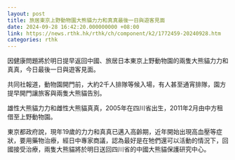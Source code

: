 ```yaml
---
layout: post
title: 旅居東京上野動物園大熊貓力力和真真最後一日與遊客見面
date: 2024-09-28 16:42:20.000000000 +08:00
link: https://news.rthk.hk/rthk/ch/component/k2/1772459-20240928.htm
categories: rthk
---
```


因健康問題將於明日提早返回中國、旅居日本東京上野動物園的兩隻大熊貓力力和真真，今日最後一日與遊客見面。

共同社報道，動物園開門前，大約2千人排隊等候入場，有人甚至通宵排隊，園方提早開門讓旅客與兩隻大熊貓告別。

雄性大熊貓力力和雌性大熊貓真真，2005年在四川省出生，2011年2月由中方租借至上野動物園。

東京都政府說，現年19歲的力力和真真已邁入高齡期，近年開始出現高血壓等症狀，要用藥物治療，經日中專家商議，認為最好是在牠們還可以活動的情況下，回國接受治療，兩隻大熊貓將於明日送回四川省的中國大熊貓保護研究中心。
